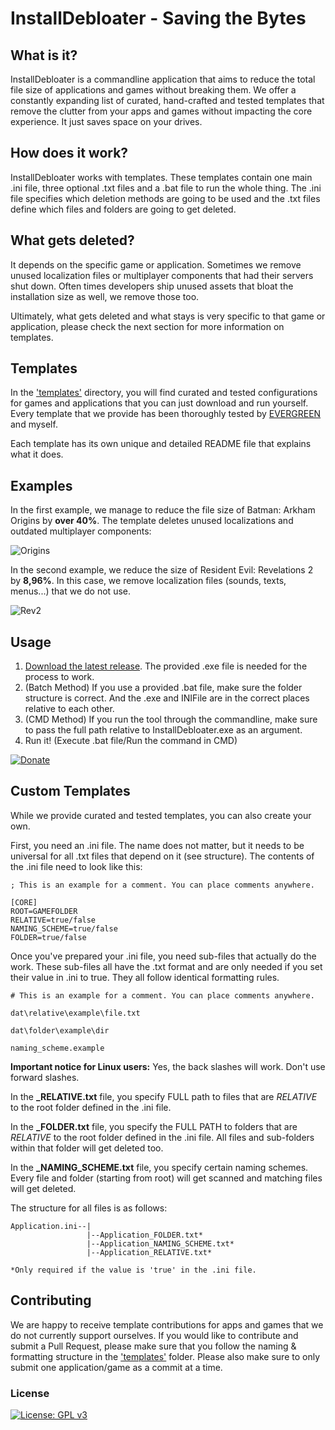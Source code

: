 # InstallDebloater - Saving the Bytes

## What is it?

InstallDebloater is a commandline application that aims to reduce the total file size of applications and games without breaking them. We offer a constantly expanding list of curated, hand-crafted and tested templates that remove the clutter from your apps and games without impacting the core experience. It just saves space on your drives.

## How does it work?

InstallDebloater works with templates. These templates contain one main .ini file, three optional .txt files and a .bat file to run the whole thing. The .ini file specifies which deletion methods are going to be used and the .txt files define which files and folders are going to get deleted.

## What gets deleted?

It depends on the specific game or application. Sometimes we remove unused localization files or multiplayer components that had their servers shut down. Often times developers ship unused assets that bloat the installation size as well, we remove those too. 

Ultimately, what gets deleted and what stays is very specific to that game or application, please check the next section for more information on templates.

## Templates

In the ['templates'](https://github.com/neatodev/InstallDebloater/tree/main/templates) directory, you will find curated and tested configurations for games and applications that you can just download and run yourself. Every template that we provide has been thoroughly tested by [EVERGREEN](https://github.com/EV3RGR33N) and myself.

Each template has its own unique and detailed README file that explains what it does.

## Examples

In the first example, we manage to reduce the file size of Batman: Arkham Origins by **over 40%**. The template deletes unused localizations and outdated multiplayer components:

![Origins](https://user-images.githubusercontent.com/49599979/163802940-698d9433-11ca-4067-a01e-062542649aaf.png)

In the second example, we reduce the size of Resident Evil: Revelations 2 by **8,96%**. In this case, we remove localization files (sounds, texts, menus...) that we do not use.

![Rev2](https://user-images.githubusercontent.com/49599979/163803078-2543cabe-4527-41ae-8b06-f0ae20f87d8e.png)

## Usage

1. [Download the latest release](https://github.com/neatodev/InstallDebloater/releases). The provided .exe file is needed for the process to work.
2. (Batch Method) If you use a provided .bat file, make sure the folder structure is correct. And the .exe and INIFile are in the correct places relative to each other.
3. (CMD Method) If you run the tool through the commandline, make sure to pass the full path relative to InstallDebloater.exe as an argument.
4. Run it! (Execute .bat file/Run the command in CMD)

[![Donate](https://img.shields.io/badge/Donate-PayPal-green.svg)](https://www.paypal.com/donate/?hosted_button_id=LG7YTKP4JYN5S)

## Custom Templates

While we provide curated and tested templates, you can also create your own.

First, you need an .ini file. The name does not matter, but it needs to be universal for all .txt files that depend on it (see structure). The contents of the .ini file need to look like this:

```
; This is an example for a comment. You can place comments anywhere.

[CORE]
ROOT=GAMEFOLDER
RELATIVE=true/false
NAMING_SCHEME=true/false
FOLDER=true/false
```

Once you've prepared your .ini file, you need sub-files that actually do the work. These sub-files all have the .txt format and are only needed if you set their value in .ini to true. They all follow identical formatting rules.

```
# This is an example for a comment. You can place comments anywhere.

dat\relative\example\file.txt

dat\folder\example\dir

naming_scheme.example
```
**Important notice for Linux users:** Yes, the back slashes will work. Don't use forward slashes.

In the **_RELATIVE.txt** file, you specify FULL path to files that are _RELATIVE_ to the root folder defined in the .ini file.

In the **_FOLDER.txt** file, you specify the FULL PATH to folders that are _RELATIVE_ to the root folder defined in the .ini file. All files and sub-folders within that folder will get deleted too.

In the **_NAMING_SCHEME.txt** file, you specify certain naming schemes. Every file and folder (starting from root) will get scanned and matching files will get deleted.


The structure for all files is as follows:

```
Application.ini--|
                 |--Application_FOLDER.txt*
                 |--Application_NAMING_SCHEME.txt*
                 |--Application_RELATIVE.txt*

*Only required if the value is 'true' in the .ini file.
```


## Contributing

We are happy to receive template contributions for apps and games that we do not currently  support ourselves. If you would like to contribute and submit a Pull Request, please make sure that you follow the naming & formatting structure in the ['templates'](https://github.com/neatodev/InstallDebloater/tree/main/templates) folder. Please also make sure to only submit one application/game as a commit at a time.

### License
[![License: GPL v3](https://img.shields.io/badge/License-GPLv3-blue.svg)](https://github.com/neatodev/InstallDebloater/blob/main/LICENSE)
